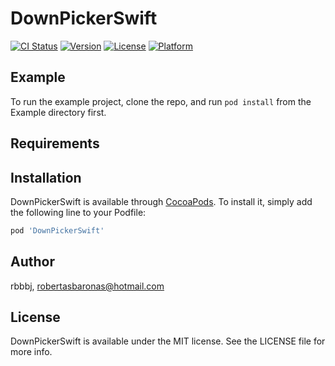 # DownPickerSwift

[![CI Status](http://img.shields.io/travis/rbbbj/DownPickerSwift.svg?style=flat)](https://travis-ci.org/rbbbj/DownPickerSwift)
[![Version](https://img.shields.io/cocoapods/v/DownPickerSwift.svg?style=flat)](http://cocoapods.org/pods/DownPickerSwift)
[![License](https://img.shields.io/cocoapods/l/DownPickerSwift.svg?style=flat)](http://cocoapods.org/pods/DownPickerSwift)
[![Platform](https://img.shields.io/cocoapods/p/DownPickerSwift.svg?style=flat)](http://cocoapods.org/pods/DownPickerSwift)

## Example

To run the example project, clone the repo, and run `pod install` from the Example directory first.

## Requirements

## Installation

DownPickerSwift is available through [CocoaPods](http://cocoapods.org). To install
it, simply add the following line to your Podfile:

```ruby
pod 'DownPickerSwift'
```

## Author

rbbbj, robertasbaronas@hotmail.com

## License

DownPickerSwift is available under the MIT license. See the LICENSE file for more info.
